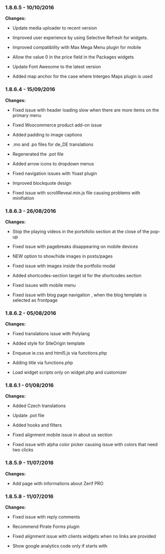 
### 1.8.6.5 - 10/10/2016
**Changes:** 
- Update media uploader to recent version
- Improved user experience by using Selective Refresh for widgets.
- Improved compatibility with Max Mega Menu plugin for mobile
- Allow the value 0 in the price field in the Packages widgets
- Update Font Awesome to the latest version
- Added map anchor for the case where Intergeo Maps plugin is used

### 1.8.6.4 - 15/09/2016
**Changes:** 
- Fixed issue with header loading slow when there are more items on the primary menu
- Fixed Woocommerce product add-on issue
- Added padding to image captions
- .mo and .po files for de_DE translations
- Regenerated the .pot file
- Added arrow icons to dropdown menus
- Fixed navigation issues with Yoast plugin
- Improved blockquote design
- Fixed issue with scrollReveal.min.js file causing problems with minifiation

### 1.8.6.3 - 26/08/2016
**Changes:** 
- Stop the playing videos in the portofolio section at the close of the pop-up
- Fixed issue with pagebreaks disappearing on mobile devices
- NEW option to show/hide images in posts/pages
- Fixed issue with images inside the portfolio modal
- Added shortcodes-section target id for the shortcodes section
- Fixed issues with mobile menu
- Fixed issue with blog page navigation , when the blog template is selected as frontpage

### 1.8.6.2 - 05/08/2016
**Changes:** 
- Fixed translations issue with Polylang
- Added style for SiteOrigin template
- Enqueue ie.css and html5.js via functions.php
- Adding title via functions.php
- Load widget scripts only on widget.php and customizer

### 1.8.6.1 - 01/08/2016
**Changes:** 
- Added Czech translations
- Update .pot file
- Added hooks and filters
- Fixed alignment mobile issue in about us section
- Fixed issue with alpha color picker causing issue with colors that need two clicks

### 1.8.5.9 - 11/07/2016
**Changes:** 
- Add page with informations about Zerif PRO

### 1.8.5.8 - 11/07/2016
**Changes:** 
- Fixed issue with reply comments
- Recommend Pirate Forms plugin
- Fixed alignment issue with clients widgets when no links are provided
- Show google analytics code only if starts with <script>
- Moved google analytics code in footer for better loading
- Small code improvements to single post page code

### 1.8.5.7 - 30/06/2016
**Changes:** 
- Fixed issue with themeisle sdk for associative array using reset.

### 1.8.5.6 - 30/06/2016
**Changes:** 
- Fixed contact form vulnerability
- New option for accesibility ready theme

### 1.8.5.5 - 06/06/2016
**Changes:** 
- NEW Shortcodes Section
- Change menu colors options
- Update TGMP
- Fixed issue with Our team widget email and phone options sanitizing

### 1.8.5.4 - 19/05/2016
**Changes:** 
- Fixed responsive issues with the latest news section
- Added mo and po files for Persian language
 ### 1.8.5.3 - 30/04/2016 Changes: zerif-pro Fixed #337 Include parallax js only if parallax is activated zerif-pro Merge pull request #490 from HardeepAsrani/development !!! Wrong section ### 1.8.5.2 - 27/04/2016 Changes: zerif-pro Added option to change Feature knob colors. Added it to Feature No section instead of color. zerif-pro Fixed #123 Added style for <q> tag zerif-pro Fixed #486 google structured data errors zerif-pro Merge pull request #488 from HardeepAsrani/development Added option to change Feature knob colors zerif-pro Merge pull request #484 from cristian-ungureanu/development Development ### 1.8.5.1 - 25/03/2016 Changes: zerif-pro Fixed #470 Added support for cyrillic fonts zerif-pro Fixed #326, issues with colorswitching on woocommerce zerif-pro Fixed #470 Added option to use safe font zerif-pro Fixed #472 Review stars issue with latest Woocommerce ### 1.8.5.0 - 21/03/2016 Changes: zerif-pro Added language option to reCAPTCHA Added langauge option to reCAPTCHA with support to all the languages which are officially supported by reCAPTCHA + minor changes to logo title tag. zerif-pro Better language configuration Now reCAPTCHA takes language from Polylang, if active, else from get_locale();. zerif-pro Merge pull request #461 from HardeepAsrani/development Added language option to reCAPTCHA zerif-pro Added Open New Link option to Packages Now packages have an option to open links in a new tab. zerif-pro Merge pull request #463 from HardeepAsrani/development Added Open New Link option to Packages zerif-pro Fixed #460 Added missing closing tags zerif-pro Fixed Background issue when scrolling on mobile zerif-pro Revert "!!! r" This reverts commit 80f73ba666ce334b2ff8a0e865e34fe8de958039. zerif-pro Revert "Fixed Background issue when scrolling on mobile" This reverts commit 6d97a152e2a73e707930c8863164a0a45d5ec872. zerif-pro Fixed small issue with Pirate Forms plugin zerif-pro Option to have an active home link in the menu #465 zerif-pro Option to change the page template to full width site-wide #466 zerif-pro Fixed #468 Responsive cart issue in last version of woocommerce ### 1.8.4.9 - 23/02/2016 Changes: zerif-pro #439 Added option to display portfolio details on overlay zerif-pro Fixed #439 Portfolio pop-up issue zerif-pro #456, Closing divs errors ### 1.8.4.7 - 19/02/2016 Changes: zerif-pro Improved subtitle of Packages widget. It looked pretty messed up with big subtitles. zerif-pro Added Intergeo Maps shortcode to Zerif. It only appears when the plugin is active. zerif-pro Merge pull request #450 from HardeepAsrani/development !!! Improved subtitle of Packages widget. zerif-pro Added profile link Added profile link option to display a link on member's name + fixed a textarea issue. zerif-pro Fixed #451 jQuery issue zerif-pro Merge pull request #453 from HardeepAsrani/development Added profile link zerif-pro #446, Added a Full width with no title template page zerif-pro Fixed #457 Pinterest option for testimonials ### 1.8.4.6 - 09/02/2016 Changes: zerif-pro #434, Added missing strings in wpml-config.xml for contact us section placeholders zerif-pro Fixed escaping variables from Customize zerif-pro Fixed #414, errors from Google structure data testing tool zerif-pro Fixed #WP Megamenu compatible #438 zerif-pro Fixed #442 Small graphic issue with search submit in Chrome mobile zerif-pro Fixed #436 Center Testimonials Section zerif-pro #444 Option for enabling sound in background video zerif-pro #402, Readmore option on blog and in the latest news section zerif-pro Footer messed up when one option is missing zerif-pro Fixed #395 Sticky navigation bar on mobile zerif-pro Fixed #395 Sticky navigation issue on iphone zerif-pro Revert "!!! #395" This reverts commit af1b0669e90118ad0d94cbc292b504ed5cb95faf. zerif-pro Revert "!!! Fixed #395 Test sticky nav on iphone" This reverts commit 357185da6b70faaec4b123cb0d62b0f6bff8d202. zerif-pro Revert "!!! Fixed #395 Sticky nav on phone issue" This reverts commit cd479e4864927c54e4206a93c50562fed071a189. zerif-pro Revert "Fixed #395 Sticky navigation issue on iphone" This reverts commit 83d7d83f197c034fe3f271e7b83b7b027c15ef6e. zerif-pro Revert "!!! #395" This reverts commit a5399871c150270fdf326fed8213143a9b32def8. zerif-pro Revert "!!! Fixed #395" This reverts commit 37aeae3e359927d47e20ce0abe09bcf948d68f39. zerif-pro Revert "!!! Fixed #395 New version of sticky nav on mobile" This reverts commit 9bcc093c5453aa5f3b962900ae84aed249beaac8. zerif-pro Revert "!!! Fixed #395 small issue" This reverts commit df81a426dccd4c9a2d6fd949a10bdd7dd13215fc. zerif-pro Revert "Fixed #395 Sticky navigation bar on mobile" This reverts commit b69ab0e417b38c9ad371a9d1f68bb674e3125360. zerif-pro Fixed #449, woocommerce buttons in IE ### 1.8.4.5 - 22/12/2015 Changes: zerif-pro Merge remote-tracking branch 'refs/remotes/Codeinwp/development' into development zerif-pro Merge branch 'development' of https://github.com/HardeepAsrani/zerif-pro into development zerif-pro Merge pull request #10 from Codeinwp/development Development zerif-pro Merge pull request #11 from Codeinwp/development Development zerif-pro Added instagram icon to footer. zerif-pro Added YouTube + Instagram icon to Our Team zerif-pro Merge pull request #426 from HardeepAsrani/development Adds Instagram & YouTube icons zerif-pro Added mailto to Team widget's email Added mailto to team widget's email icon. zerif-pro Merge pull request #430 from HardeepAsrani/development Added mailto to Team widget's email zerif-pro zerif_after_header hook for child theme use zerif-pro Fixed #425, footer link hover color option ### 1.8.4.4 - 11/12/2015 Changes: zerif-pro Added title field to clients widget So this adds a title field to the clients widget, and it uses that title as the alt tags of the image, so we're also using it. The old alt text was "clients" for all the widgets, so this one actually uses it for something. zerif-pro Merge pull request #9 from Codeinwp/development Development zerif-pro Merge pull request #417 from HardeepAsrani/development Adding title field to the clients widget zerif-pro Fixed #420, option to open the Focus links in new window zerif-pro Fixed #413, alternative text for testimonials and our team images ### 1.8.4.3 - 03/12/2015 Changes: zerif-pro Merge pull request #8 from Codeinwp/development Development zerif-pro Our team title That's the only possible fix I could think of without messing up with people who are using it. Fixes: https://github.com/Codeinwp/zerif-pro/issues/406 zerif-pro Fixes undefined index issue with widgets Both checkboxes (our team & client) will have a hidden value of 0, if checkboxes aren't ticked which will prevent the issue. Fixes: https://github.com/Codeinwp/zerif-pro/issues/407 zerif-pro Merge pull request #408 from HardeepAsrani/development Fixes widget related issues: zerif-pro Fixed #410, undeline for categories in the menu zerif-pro Fixed #403, footer widgets area zerif-pro Fixed #398, option to set template for static page zerif-pro Pirate forms rtl style ### 1.8.4.2 - 27/11/2015 Changes: zerif-pro Menu levels issue ### 1.8.4.1 - 11/11/2015 Changes: zerif-pro Added polish translations files zerif-pro fixed backward compatibility on header.php for wp_title(); zerif-pro fixed backward compatibility on template-tags.php for wp_title(); zerif-pro Merge pull request #393 from selu91/development Development ### 1.8.4.0 - 05/11/2015 Changes: zerif-pro Merge pull request #7 from Codeinwp/development Development zerif-pro Merge pull request #384 from HardeepAsrani/development !!! Fixed text domain in content.php file zerif-pro Added Open New Window option to Our Team widgets This commit adds an Open New Window option to Our Team widgets, as it's available in Zerif Lite. zerif-pro Fixed Undefined index issue with Our Team Widget zerif-pro Merge pull request #387 from HardeepAsrani/development Added Open New Window option to Our Team widgets zerif-pro Fixed #338 Variable product label not visible zerif-pro Fixed #388 Variable product label not visible zerif-pro Fixed #389 Content too close to headline zerif-pro Fixed #243 Problem with underlined large title on Firefox zerif-pro Fixed #376, transparency issue with background ### 1.8.3.7 - 09/10/2015 Changes: zerif-pro #363, Add phone option in our team widgets zerif-pro Fixed #362, background options for the latest news and packages section ### 1.8.3.5 - 15/09/2015 Changes: zerif-pro Fixed #336, added hooks and filters for better use with child themes ### 1.8.3.4 - 09/09/2015 Changes: zerif-pro Merge pull request #3 from Codeinwp/development Development zerif-pro Changes to details hover box Only show details hover box when there's content in it. zerif-pro Fixed details zerif-pro Merge pull request #344 from HardeepAsrani/development Only show details hover box when they're content in it zerif-pro Fixed #341 microformats , schema.org zerif-pro Fixed #343, background colors for contact form error/success messages zerif-pro Fixed #308, change hover color for navbar items zerif-pro Update style.css ### 1.8.3.3 - 24/08/2015 Changes: zerif-pro Merge pull request #2 from Codeinwp/development Development zerif-pro Small typo Small type in the Customizer option. zerif-pro Merge pull request #331 from HardeepAsrani/development Fixes Customizer type. zerif-pro Fixed #333 BBPress plugin style zerif-pro Fixed some translations strings missing zerif-pro Fixed #335, replaced require and include functions with load_template to better allow child themes to override templates zerif-pro Update style.css ### 1.8.3.2 - 14/08/2015 Changes: zerif-pro Fixed #320, video background zerif-pro #324 Custom style loads too late zerif-pro Fixed #320 Load video only on frontpage zerif-pro Fixed #320 Video background on mobile zerif-pro Fixed #319 masonry effect for testimonials zerif-pro Fixed #329, contact form sending mails to spam folder zerif-pro Fixed #319 Masonry effect issue zerif-pro Fixed #328 Big title parallax effect zerif-pro Make settings section for background zerif-pro Merge remote-tracking branch 'origin/development' into development ### 1.8.3.1 - 24/07/2015 Changes: zerif-pro Fixed #314, added some first part of rtl support zerif-pro Fixed #304, issue with recaptcha zerif-pro Update class-tgm-plugin-activation to latest version zerif-pro Fixed #314 RTL issue zerif-pro Fixed #314 RTL issue (woocommerce) zerif-pro Fixed #312, delaying google map zerif-pro Fixed #318, missing bootstrap font zerif-pro Removed http from font included and fixed jquery knob when text color changes zerif-pro Fixed #312, delaying google map zerif-pro Fixed #176, translation for latest newst title and subtitle and regenerated pot file zerif-pro Removed glyphicon zerif-pro Update style.css ### 1.8.3 - 02/07/2015 Changes: zerif-pro Fixed #307 Our team section hover issue zerif-pro Fixed #306 Our team section hover issue zerif-pro Fixed #252 Mobile menu problem zerif-pro Fixed #266 Right ribbon when no button zerif-pro Fixed #260 Hide arrows on latest news when number of posts less than 4 zerif-pro Fixed #309, quotes and apostrophes in html widgets zerif-pro Fixed #311 Scrolling from big title buttons zerif-pro Removed unused images and replaced some of them zerif-pro Fixed latest news show text, when images load very slow zerif-pro Update style.css ### 1.8.2 - 16/06/2015 Changes: zerif-pro Fixed #286 Issue with our team zerif-pro Smoothscroll & Fixed #289 Map Anchor zerif-pro Fixed #267 and #79 contact form scroll position zerif-pro Fixed #290, removed unnecessary post meta from portfolio single page zerif-pro Fixed #272, allow HTML in our focus, our team and testimonial widgets ### 1.8 - 29/05/2015 Changes: zerif-pro Fixed XSS vulnerability with contact form ### 1.7.10 - 21/05/2015 Changes: zerif-pro Fixed #292 About us section zerif-pro Fixed #291, Menu not appearing on the category pages zerif-pro Fixed #295, about us section to be display in col-lg 4, 6 or 12 depending on what texts are set zerif-pro Fixed #114 and #115 remove meta box post details which is not used zerif-pro Fixed #239, removed testimonial cpt that was not used zerif-pro Fixed #209, potfolio slug ### 1.7.10 - 15/05/2015 Changes: zerif-pro Removed image size for latest news ### 1.7.9 - 14/05/2015 Changes: zerif-pro Remove background color for header-content-wrap zerif-pro Update style.css zerif-pro Scrolling in Chrome is weird and inconsistent zerif-pro Fixed #276 Responsive menu issue zerif-pro Fixed #279 Big space before big title section zerif-pro Fixed #280 Latest news space before title zerif-pro Fixed #282, optimize dimensions for homepage images zerif-pro Spacing issue zerif-pro Improved new blog zerif-pro Improved old blog zerif-pro Fixed #284, added archive link for blog posts date zerif-pro Improved style zerif-pro Fixed upload image buttons in widgets not working in customizer zerif-pro Fixed post navigations zerif-pro Fixed reply button border color and font size zerif-pro Fixed #264 Rollover on mobile devices zerif-pro Default links values in footer zerif-pro Fixed upload image button in widgets ### 1.7.3 - 05/05/2015 Changes: zerif-pro Fixed #217 WooCommerce Pagination Issue zerif-pro Remove sidebar from woocommerce my account page zerif-pro Fixed #222, remove sidebar from my account page for woocommerce zerif-pro H tags incompatible with plugins zerif-pro Solves issue with category/portfolio This snippet makes category archive pages work with portfolio post type. Without this snippet, the archive pages shows either an 404 error message or default post type, if any. zerif-pro Fixed large bottom padding on frontpage sections zerif-pro Fixed #228 Packages section does not align to center zerif-pro New blog template looks very bad on IE8 zerif-pro Small css issue zerif-pro Fixed #235, centralize packages widgets area, and fix some notices in that section zerif-pro Fixed #234, packages on small devices zerif-pro Fixed #229, display client widget even if there is no link selected zerif-pro Fixed #212, removed transparent line under google map section zerif-pro Fixed #221, center menu on tablet resolution zerif-pro Fixed #179, added website and email icons in the team widget zerif-pro Fixed blog issue on IE8 zerif-pro Merge pull request #1 from Codeinwp/development Development zerif-pro Latest News section post_count Latest News section takes posts_per_page value from Settings > Reading settings. zerif-pro Fixed XSS vulnerability with contact form zerif-pro Improved customizer Big title and Our focus sections, to not refresh on any change, improved descriptions and code zerif-pro Improved customizer Portfolio, About us, Our team, and Testimonials sections to not refresh on any change, improved description and code zerif-pro Fixed #247 Background image appears when page is loading zerif-pro Merge pull request #226 from HardeepAsrani/development Solves issue with category/portfolio zerif-pro Improved customizer for ribbons , Big title, Our focus, Portfolio, About us, Our team and Testimonials zerif-pro Improved customizer for Contact us, Packages, Google map and Latest news sections zerif-pro Improved Subscribe, Colors and part of the General Setting for better experience in customizer zerif-pro Fixed #71 Title page cut off by Header zerif-pro Sticky footer zerif-pro Fixed Stiky footer issue zerif-pro Fixed Sticky footer issue and Header issue zerif-pro Customizer big text issue zerif-pro Fixed #253 The menu does not close on mobile, after item selected zerif-pro Fixed #242 No margin in post paragraphs zerif-pro Fixed #259 Contact form not working on iPad zerif-pro Improved big title and latest news customizer experience plus default widgets in our focus section zerif-pro Fixed conflict zerif-pro Default widgets for our team sidebar zerif-pro Default widgets for testimonials sidebar zerif-pro Fixed #268 Horizontal scroll on mobile devices zerif-pro Fixed #268 Horizontal scroll on mobile devices zerif-pro Fixed #254 WP 4.2 Update zerif-pro Removed @import from css zerif-pro Improved customizer experience and added default widgets for packages section ### 1.5.9.2 - 14/04/2015 Changes: zerif-pro Fixed problem with license validation. ### 1.5.9.1 - 03/04/2015 Changes: zerif-pro Improved update system ### 1.5.9 - 25/03/2015 Changes: zerif-pro Fixed Firefox issues zerif-pro Introduced new (large) template for Blog This issue was causing a lot of refunds, so the design needed to be reinvented and elements rearranged, optimized for responsive, as well zerif-pro Fixed #201 Shop page mobile issues zerif-pro Merge pull request #199 from DragosBubu/development Introduced new (large) template for Blog zerif-pro Fixed #200 Added new features for slider in Customizer zerif-pro Fixed #203, youtube icon in footer socials, plug removed code used for testing in header zerif-pro Fixed #202, social icons in footer not showing up if not every field was writen zerif-pro Fixed #197, added targets for the ribbon sections zerif-pro Fixed #181, add a link to google captcha generator for site key and secret key zerif-pro Fixed #205, color changing for bottom button ribbon text zerif-pro Fixed #214 Remove !important mentions for woocommerce zerif-pro Fixed #204 Not Compatible with IE9 ### 1.4.7 - 04/03/2015 Changes: zerif-pro Fixed #153 : Latest News issue on iPad zerif-pro Fixed #188 Woocommerce display for older versions zerif-pro Fixed #192, quotes icons on testimonials zerif-pro Fixed #190, prevent scroll in google maps section ### 1.4.5 - 27/02/2015 Changes: zerif-pro Fixed #143, telephone and mail icons appear reversed on default instalation of theme zerif-pro Fixed #142, big title section formating erorr zerif-pro Fixed #175, fixed the ability to change hover colors for our focus widgets zerif-pro Fixed #157, main navigation selected items, and focused sections on frontpage zerif-pro Fixed main navigation hover items zerif-pro Frontpage Slider issues ### 1.4.3 - 19/02/2015 Changes: zerif-pro Fixed #160, uncaught typeError: Cannot read property length of undefined zerif-pro Fixed #116, Fixed broken default menu with multiple levels of items zerif-pro Fixed #161, align properly title and image of article on the blog page zerif-pro Fixed #163, fixed uncaught typeError: cannot read property offsetWidth of undefined zerif-pro Fixed #164, remove slider background from pages that are not homepage, when Woocommerce plugin is installed zerif-pro Fixed issue with Jetpack Fixed issue with Jetpack zerif-pro Fix #162, improved woocommerce pages looks after plugin update zerif-pro increased version zerif-pro Removed unnecessary scripts and styles zerif-pro Merge branch 'development' of https://github.com/Codeinwp/zerif-pro into development zerif-pro Remove duplicated script included zerif-pro Merge pull request #165 from HardeepAsrani/development Fixed issue with Jetpack ### 1.4.2 - 18/02/2015 Changes: zerif-pro Fixed console logs on scroll zerif-pro Fixed #130, remove register script/style, leave only enqueue zerif-pro Fixed #124 , super long title zerif-pro Fixed #122, list item bullets after h2 zerif-pro Fixed #126, renaming page templates zerif-pro Fix #128, check class rather than version for panels in customizer zerif-pro Fix #136, id-s for map and subscribe sections for page jumps zerif-pro Fix #134, changed portofolio typo zerif-pro Fix #135 zerif-pro Fix top menu zerif-pro Fixed ul to not break menu anymore zerif-pro Merge pull request #2 from Codeinwp/development Merge to the forked. zerif-pro Open social links in new tab Open footer social links to a new tab. zerif-pro Merge pull request #148 from HardeepAsrani/development Open footer social links to a new tab. zerif-pro Fixed #59, import lite options zerif-pro Fix #146 Added reCaptcha to contact form zerif-pro Increased version zerif-pro Fixed #137, slider for background zerif-pro Fixed #159, import/export ### 1.4.1 - 21/01/2015 Changes: zerif-pro This fixes #108, remove thumbs.db zerif-pro Fixes #106, image directory uri zerif-pro This fixes #99, remove unused code zerif-pro This fixes #98, remove inline styles zerif-pro Fix #88, prefixes zerif-pro This fixes #101 , wordpress trademark zerif-pro Fixed fatal error in content.php zerif-pro This fixes #92, remove jquery enque + remove wp_register_style and wp_register_script zerif-pro remove http from include script link zerif-pro Update style.css ### 1.4.0 - 16/01/2015 Changes: zerif-pro This fixes #86, customizable color for navbar zerif-pro This fixes #85, fixes sidebar on shop page zerif-pro This fixes #84, our focus border for larger images zerif-pro Update style.css ### 1.3.9 - 15/01/2015 Changes: zerif-pro This fixes #75, our focus colors zerif-pro This fixes #78 zerif-pro This fixes #80, translations zerif-pro This fixes #73 disable preloader from customizer zerif-pro This fixes #72, customizable placeholders for contact section zerif-pro This fixes #55 zerif-pro Remove default new social icons zerif-pro Increased version ### 1.3.8 - 09/01/2015 Changes: zerif-pro This fixes #64 extra social icons for google plus, pinterest, tumblr and reddit zerif-pro This fixes #61, latest news section zerif-pro Update style.css zerif-pro This fixes #49, full width portofolio single page zerif-pro This fixes #53, cart without sidebar zerif-pro This fixes #47, static google map zerif-pro This fixes #57, google analytics code zerif-pro This fixes #59, bug with radio buttons, + moved google analytics code in head zerif-pro Update style version zerif-pro This fixes #62, remove widget customizer for greater then 3.9 versions zerif-pro This fixes #74, infinite loop on latest news zerif-pro Remove extra title from latest news section ### 1.3.6 - 05/01/2015 Changes: zerif-pro Fixes issue with testimonial. Adds option to add a link to client testimonial widget. zerif-pro Merge pull request #65 from HardeepAsrani/development Fixes issue with testimonial. zerif-pro Added support for child themes ### 1.3.5 - 10/12/2014 Changes: zerif-pro This fixes #43 , color for active menu item zerif-pro Fix for scrolling menu when has dropdown zerif-pro This fixes #51 : Aliniere componente Our Focus zerif-pro This fixes #41 - preloader zerif-pro This fixes #42 submenu issue zerif-pro This fixes #50 - Footer issue zerif-pro This Fixes #45 - Links not working on mobile zerif-pro This fixes #39 Widget Colors issue zerif-pro This fixes small issues of the footer on mobile ### 1.2.7 - 13/11/2014 Changes: zerif-pro Fix for update system. ### 1.2.6 - 13/11/2014 Changes: zerif-pro Fixed clients widget zerif-pro Template for blog ### 1.2.4 - 12/11/2014 Changes: zerif-pro Fixed spelling mistake on portofolio zerif-pro Fixed sections order in customizer ### 1.2.2 - 12/11/2014 Changes: zerif-pro Fixed menu ### 1.2.1 - 12/11/2014 Changes: zerif-pro This fixes #21, full width template zerif-pro This fixes #24, woocommerce support zerif-pro This fixes #23 wpml compatible zerif-pro This fixes #18, our team issue with team widget disordered zerif-pro This fixes #14, pricing section zerif-pro This fixes #29, new tab for clients widget link zerif-pro This fixes #28, full width page and full width static homepage zerif-pro This fixes #27 zerif-pro This fixes #31, fixed header on archive page zerif-pro This fixes #25 google map section zerif-pro Fixed #22, footer display for small number of items zerif-pro Fixed footer and started to add css for woocommerce zerif-pro Fixed footer zerif-pro This fixes #24 , and added default value to google map in customizer zerif-pro Center our team and our focus sections, changed sections order and other improvments zerif-pro Fixed menu smooth scroll zerif-pro This fixes #26, subscribe section zerif-pro Fixed subscribe section ### 1.0.6 - 29/10/2014 Changes: zerif-pro this fixes #17, #12 and #11 zerif-pro This fixes #7, custom field for email address and editable button for contact form zerif-pro Update to 1.0.5 zerif-pro This fixes #13 footer textareas instead of texts with icons zerif-pro fixed icons issue zerif-pro fixed fatal error zerif-pro fixed footer icons image zerif-pro fixed default icons footer ### 1.0.4 - 25/10/2014 Changes: zerif-pro Update style.css ### 1.0.3 - 25/10/2014 Changes: zerif-pro Delete README.md zerif-pro Rename README.txt to README.md ### 1.0.3 - 24/10/2014 Changes: zerif-pro close #8, close #6, close #5 zerif-pro Close #9 bottom ribbon fiex zerif-pro Fixed sections order zerif-pro Update to 1.0.3 version zerif-pro Improved code for sections order ### 1.0.2 - 23/10/2014 Changes: zerif-pro Started to add colors option in customizer zerif-pro Finished to add colors changeing options in customizer zerif-pro Updated customizer with panels and other improvements zerif-pro Improved customizer panels ### 1.0 - 17/10/2014 Changes: zerif-pro Fist version of Zerif Pro zerif-pro Small fixes, upload image in customizer zerif-pro Update functions.php zerif-pro Small fixes - remove preloader on other pages the frontapge, our focus section images and colors, portofolio number of items, about us section zerif-pro Small style fixes zerif-pro Added screenshot zerif-pro Update style.css zerif-pro Responsive issues solved zerif-pro some fixes responsive css
